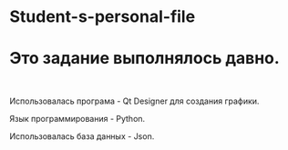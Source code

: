 # Student-s-personal-file
<p><h1>Это задание выполнялось давно.</h1></p>
<br>
<p>Использовалась програма - Qt Designer для создания графики.</p>
<p>Язык программирования - Python.</p>
<p>Использовалась база данных - Json.</p>
